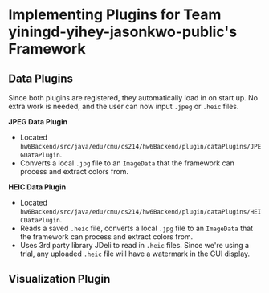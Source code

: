 # Implementing Plugins for Team yiningd-yihey-jasonkwo-public's Framework

## Data Plugins
Since both plugins are registered, they automatically load in on start up. No extra work is needed, and the user can now input `.jpeg` or `.heic` files.

**JPEG Data Plugin**
- Located `hw6Backend/src/java/edu/cmu/cs214/hw6Backend/plugin/dataPlugins/JPEGDataPlugin`.
- Converts a local `.jpg` file to an `ImageData` that the framework can process and extract colors from. 

**HEIC Data Plugin**
- Located `hw6Backend/src/java/edu/cmu/cs214/hw6Backend/plugin/dataPlugins/HEICDataPlugin`.
- Reads a saved `.heic` file, converts a local `.jpg` file to an `ImageData` that the framework can process and extract colors from. 
- Uses 3rd party library JDeli to read in `.heic` files. Since we're using a trial, any uploaded `.heic` file will have a watermark in the GUI display.

## Visualization Plugin
